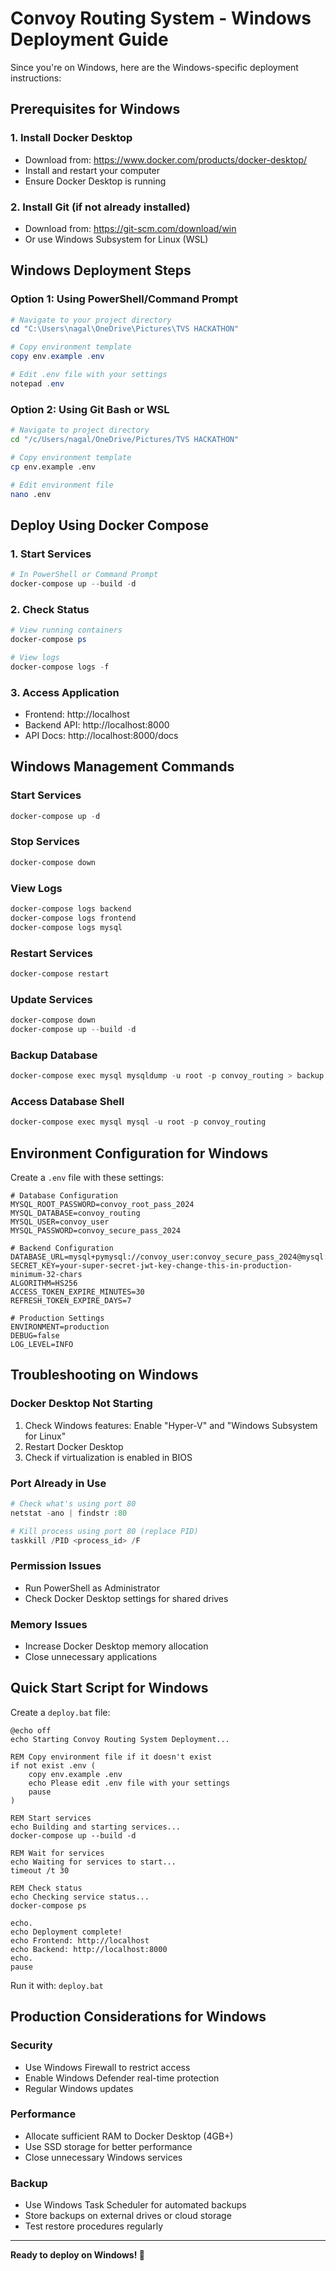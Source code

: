 # Convoy Routing System - Windows Deployment Guide

Since you're on Windows, here are the Windows-specific deployment instructions:

## Prerequisites for Windows

### 1. Install Docker Desktop
- Download from: https://www.docker.com/products/docker-desktop/
- Install and restart your computer
- Ensure Docker Desktop is running

### 2. Install Git (if not already installed)
- Download from: https://git-scm.com/download/win
- Or use Windows Subsystem for Linux (WSL)

## Windows Deployment Steps

### Option 1: Using PowerShell/Command Prompt

```powershell
# Navigate to your project directory
cd "C:\Users\nagal\OneDrive\Pictures\TVS HACKATHON"

# Copy environment template
copy env.example .env

# Edit .env file with your settings
notepad .env
```

### Option 2: Using Git Bash or WSL
```bash
# Navigate to project directory
cd "/c/Users/nagal/OneDrive/Pictures/TVS HACKATHON"

# Copy environment template
cp env.example .env

# Edit environment file
nano .env
```

## Deploy Using Docker Compose

### 1. Start Services
```powershell
# In PowerShell or Command Prompt
docker-compose up --build -d
```

### 2. Check Status
```powershell
# View running containers
docker-compose ps

# View logs
docker-compose logs -f
```

### 3. Access Application
- Frontend: http://localhost
- Backend API: http://localhost:8000
- API Docs: http://localhost:8000/docs

## Windows Management Commands

### Start Services
```powershell
docker-compose up -d
```

### Stop Services
```powershell
docker-compose down
```

### View Logs
```powershell
docker-compose logs backend
docker-compose logs frontend
docker-compose logs mysql
```

### Restart Services
```powershell
docker-compose restart
```

### Update Services
```powershell
docker-compose down
docker-compose up --build -d
```

### Backup Database
```powershell
docker-compose exec mysql mysqldump -u root -p convoy_routing > backup.sql
```

### Access Database Shell
```powershell
docker-compose exec mysql mysql -u root -p convoy_routing
```

## Environment Configuration for Windows

Create a `.env` file with these settings:

```env
# Database Configuration
MYSQL_ROOT_PASSWORD=convoy_root_pass_2024
MYSQL_DATABASE=convoy_routing
MYSQL_USER=convoy_user
MYSQL_PASSWORD=convoy_secure_pass_2024

# Backend Configuration
DATABASE_URL=mysql+pymysql://convoy_user:convoy_secure_pass_2024@mysql:3306/convoy_routing
SECRET_KEY=your-super-secret-jwt-key-change-this-in-production-minimum-32-chars
ALGORITHM=HS256
ACCESS_TOKEN_EXPIRE_MINUTES=30
REFRESH_TOKEN_EXPIRE_DAYS=7

# Production Settings
ENVIRONMENT=production
DEBUG=false
LOG_LEVEL=INFO
```

## Troubleshooting on Windows

### Docker Desktop Not Starting
1. Check Windows features: Enable "Hyper-V" and "Windows Subsystem for Linux"
2. Restart Docker Desktop
3. Check if virtualization is enabled in BIOS

### Port Already in Use
```powershell
# Check what's using port 80
netstat -ano | findstr :80

# Kill process using port 80 (replace PID)
taskkill /PID <process_id> /F
```

### Permission Issues
- Run PowerShell as Administrator
- Check Docker Desktop settings for shared drives

### Memory Issues
- Increase Docker Desktop memory allocation
- Close unnecessary applications

## Quick Start Script for Windows

Create a `deploy.bat` file:

```batch
@echo off
echo Starting Convoy Routing System Deployment...

REM Copy environment file if it doesn't exist
if not exist .env (
    copy env.example .env
    echo Please edit .env file with your settings
    pause
)

REM Start services
echo Building and starting services...
docker-compose up --build -d

REM Wait for services
echo Waiting for services to start...
timeout /t 30

REM Check status
echo Checking service status...
docker-compose ps

echo.
echo Deployment complete!
echo Frontend: http://localhost
echo Backend: http://localhost:8000
echo.
pause
```

Run it with: `deploy.bat`

## Production Considerations for Windows

### Security
- Use Windows Firewall to restrict access
- Enable Windows Defender real-time protection
- Regular Windows updates

### Performance
- Allocate sufficient RAM to Docker Desktop (4GB+)
- Use SSD storage for better performance
- Close unnecessary Windows services

### Backup
- Use Windows Task Scheduler for automated backups
- Store backups on external drives or cloud storage
- Test restore procedures regularly

---

**Ready to deploy on Windows! 🚀**
